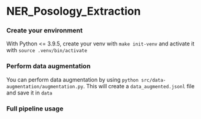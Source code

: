 # NER_Posology_Extraction

### Create your environment

With Python <= 3.9.5, create your venv with ```make init-venv``` and activate it with ```source .venv/bin/activate```

### Perform data augmentation

You can perform data augmentation by using ```python src/data-augmentation/augmentation.py```. This will create a ```data_augmented.jsonl``` file and save it in ```data```

### Full pipeline usage